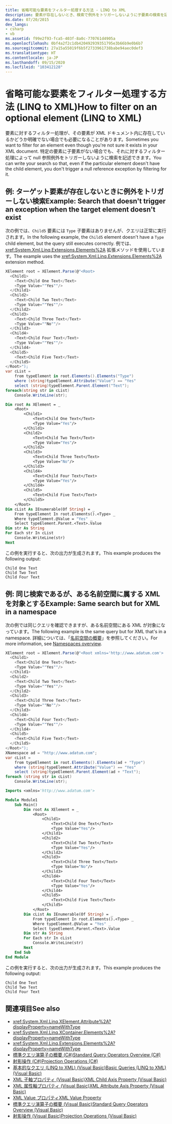 ```yaml
---
title: 省略可能な要素をフィルター処理する方法 - LINQ to XML
description: 要素が存在しないとき、検索で例外をトリガーしないように子要素の検索を記述できます。
ms.date: 07/20/2015
dev_langs:
- csharp
- vb
ms.assetid: f99e2f93-fca5-403f-8a0c-770761d4905a
ms.openlocfilehash: 0bf4a2f2c1db420492939351795e3b66b9e0b6b7
ms.sourcegitcommit: 27a15a55019f6b5f2733961738babe94aec0def3
ms.translationtype: HT
ms.contentlocale: ja-JP
ms.lasthandoff: 09/15/2020
ms.locfileid: "103412128"
---
```

# <a name="how-to-filter-on-an-optional-element-linq-to-xml"></a><span data-ttu-id="a7233-103">省略可能な要素をフィルター処理する方法 (LINQ to XML)</span><span class="sxs-lookup"><span data-stu-id="a7233-103">How to filter on an optional element (LINQ to XML)</span></span>

<span data-ttu-id="a7233-104">要素に対するフィルター処理が、その要素が XML ドキュメント内に存在しているかどうか明確でない場合でも必要になることがあります。</span><span class="sxs-lookup"><span data-stu-id="a7233-104">Sometimes you want to filter for an element even though you're not sure it exists in your XML document.</span></span> <span data-ttu-id="a7233-105">特定の要素に子要素がない場合でも、それに対するフィルター処理によって null 参照例外をトリガーしないように検索を記述できます。</span><span class="sxs-lookup"><span data-stu-id="a7233-105">You can write your search so that, even if the particular element doesn't have the child element, you don't trigger a null reference exception by filtering for it.</span></span>

## <a name="example-search-that-doesnt-trigger-an-exception-when-the-target-element-doesnt-exist"></a><span data-ttu-id="a7233-106">例: ターゲット要素が存在しないときに例外をトリガーしない検索</span><span class="sxs-lookup"><span data-stu-id="a7233-106">Example: Search that doesn't trigger an exception when the target element doesn't exist</span></span>

<span data-ttu-id="a7233-107">次の例では、`Child5` 要素には `Type` 子要素はありませんが、クエリは正常に実行されます。</span><span class="sxs-lookup"><span data-stu-id="a7233-107">In the following example, the `Child5` element doesn't have a `Type` child element, but the query still executes correctly.</span></span> <span data-ttu-id="a7233-108">例では、<xref:System.Xml.Linq.Extensions.Elements%2A> 拡張メソッドを使用しています。</span><span class="sxs-lookup"><span data-stu-id="a7233-108">The example uses the <xref:System.Xml.Linq.Extensions.Elements%2A> extension method.</span></span>

```csharp
XElement root = XElement.Parse(@"<Root>
  <Child1>
    <Text>Child One Text</Text>
    <Type Value=""Yes""/>
  </Child1>
  <Child2>
    <Text>Child Two Text</Text>
    <Type Value=""Yes""/>
  </Child2>
  <Child3>
    <Text>Child Three Text</Text>
    <Type Value=""No""/>
  </Child3>
  <Child4>
    <Text>Child Four Text</Text>
    <Type Value=""Yes""/>
  </Child4>
  <Child5>
    <Text>Child Five Text</Text>
  </Child5>
</Root>");
var cList =
    from typeElement in root.Elements().Elements("Type")
    where (string)typeElement.Attribute("Value") == "Yes"
    select (string)typeElement.Parent.Element("Text");
foreach(string str in cList)
    Console.WriteLine(str);
```

```vb
Dim root As XElement = _
    <Root>
        <Child1>
            <Text>Child One Text</Text>
            <Type Value="Yes"/>
        </Child1>
        <Child2>
            <Text>Child Two Text</Text>
            <Type Value="Yes"/>
        </Child2>
        <Child3>
            <Text>Child Three Text</Text>
            <Type Value="No"/>
        </Child3>
        <Child4>
            <Text>Child Four Text</Text>
            <Type Value="Yes"/>
        </Child4>
        <Child5>
            <Text>Child Five Text</Text>
        </Child5>
    </Root>
Dim cList As IEnumerable(Of String) = _
    From typeElement In root.Elements().<Type> _
    Where typeElement.@Value = "Yes" _
    Select typeElement.Parent.<Text>.Value
Dim str As String
For Each str In cList
    Console.WriteLine(str)
Next
```

<span data-ttu-id="a7233-109">この例を実行すると、次の出力が生成されます。</span><span class="sxs-lookup"><span data-stu-id="a7233-109">This example produces the following output:</span></span>

```output
Child One Text
Child Two Text
Child Four Text
```

## <a name="example-same-search-but-for-xml-in-a-namespace"></a><span data-ttu-id="a7233-110">例: 同じ検索であるが、ある名前空間に属する XML を対象とする</span><span class="sxs-lookup"><span data-stu-id="a7233-110">Example: Same search but for XML in a namespace</span></span>

<span data-ttu-id="a7233-111">次の例では同じクエリを確認できますが、ある名前空間にある XML が対象になっています。</span><span class="sxs-lookup"><span data-stu-id="a7233-111">The following example is the same query but for XML that's in a namespace.</span></span> <span data-ttu-id="a7233-112">詳細については、「[名前空間の概要](namespaces-overview.md)」を参照してください。</span><span class="sxs-lookup"><span data-stu-id="a7233-112">For more information, see [Namespaces overview](namespaces-overview.md).</span></span>

```csharp
XElement root = XElement.Parse(@"<Root xmlns='http://www.adatum.com'>
  <Child1>
    <Text>Child One Text</Text>
    <Type Value=""Yes""/>
  </Child1>
  <Child2>
    <Text>Child Two Text</Text>
    <Type Value=""Yes""/>
  </Child2>
  <Child3>
    <Text>Child Three Text</Text>
    <Type Value=""No""/>
  </Child3>
  <Child4>
    <Text>Child Four Text</Text>
    <Type Value=""Yes""/>
  </Child4>
  <Child5>
    <Text>Child Five Text</Text>
  </Child5>
</Root>");
XNamespace ad = "http://www.adatum.com";
var cList =
    from typeElement in root.Elements().Elements(ad + "Type")
    where (string)typeElement.Attribute("Value") == "Yes"
    select (string)typeElement.Parent.Element(ad + "Text");
foreach (string str in cList)
    Console.WriteLine(str);
```

```vb
Imports <xmlns='http://www.adatum.com'>

Module Module1
    Sub Main()
        Dim root As XElement = _
            <Root>
                <Child1>
                    <Text>Child One Text</Text>
                    <Type Value="Yes"/>
                </Child1>
                <Child2>
                    <Text>Child Two Text</Text>
                    <Type Value="Yes"/>
                </Child2>
                <Child3>
                    <Text>Child Three Text</Text>
                    <Type Value="No"/>
                </Child3>
                <Child4>
                    <Text>Child Four Text</Text>
                    <Type Value="Yes"/>
                </Child4>
                <Child5>
                    <Text>Child Five Text</Text>
                </Child5>
            </Root>
        Dim cList As IEnumerable(Of String) = _
            From typeElement In root.Elements().<Type> _
            Where typeElement.@Value = "Yes" _
            Select typeElement.Parent.<Text>.Value
        Dim str As String
        For Each str In cList
            Console.WriteLine(str)
        Next
    End Sub
End Module
```

<span data-ttu-id="a7233-113">この例を実行すると、次の出力が生成されます。</span><span class="sxs-lookup"><span data-stu-id="a7233-113">This example produces the following output:</span></span>

```output
Child One Text
Child Two Text
Child Four Text
```

## <a name="see-also"></a><span data-ttu-id="a7233-114">関連項目</span><span class="sxs-lookup"><span data-stu-id="a7233-114">See also</span></span>

- <xref:System.Xml.Linq.XElement.Attribute%2A?displayProperty=nameWithType>
- <xref:System.Xml.Linq.XContainer.Elements%2A?displayProperty=nameWithType>
- <xref:System.Xml.Linq.Extensions.Elements%2A?displayProperty=nameWithType>
- [<span data-ttu-id="a7233-115">標準クエリ演算子の概要 (C#)</span><span class="sxs-lookup"><span data-stu-id="a7233-115">Standard Query Operators Overview (C#)</span></span>](../../csharp/programming-guide/concepts/linq/standard-query-operators-overview.md)
- [<span data-ttu-id="a7233-116">射影操作 (C#)</span><span class="sxs-lookup"><span data-stu-id="a7233-116">Projection Operations (C#)</span></span>](../../csharp/programming-guide/concepts/linq/projection-operations.md)
- [<span data-ttu-id="a7233-117">基本的なクエリ (LINQ to XML) (Visual Basic)</span><span class="sxs-lookup"><span data-stu-id="a7233-117">Basic Queries (LINQ to XML) (Visual Basic)</span></span>](./find-element-specific-attribute.md)
- [<span data-ttu-id="a7233-118">XML 子軸プロパティ (Visual Basic)</span><span class="sxs-lookup"><span data-stu-id="a7233-118">XML Child Axis Property (Visual Basic)</span></span>](../../visual-basic/language-reference/xml-axis/xml-child-axis-property.md)
- [<span data-ttu-id="a7233-119">XML 属性軸プロパティ (Visual Basic)</span><span class="sxs-lookup"><span data-stu-id="a7233-119">XML Attribute Axis Property (Visual Basic)</span></span>](../../visual-basic/language-reference/xml-axis/xml-attribute-axis-property.md)
- [<span data-ttu-id="a7233-120">XML Value プロパティ</span><span class="sxs-lookup"><span data-stu-id="a7233-120">XML Value Property</span></span>](../../visual-basic/language-reference/xml-axis/xml-value-property.md)
- [<span data-ttu-id="a7233-121">標準クエリ演算子の概要 (Visual Basic)</span><span class="sxs-lookup"><span data-stu-id="a7233-121">Standard Query Operators Overview (Visual Basic)</span></span>](../../visual-basic/programming-guide/concepts/linq/standard-query-operators-overview.md)
- [<span data-ttu-id="a7233-122">射影操作 (Visual Basic)</span><span class="sxs-lookup"><span data-stu-id="a7233-122">Projection Operations (Visual Basic)</span></span>](../../visual-basic/programming-guide/concepts/linq/projection-operations.md)

